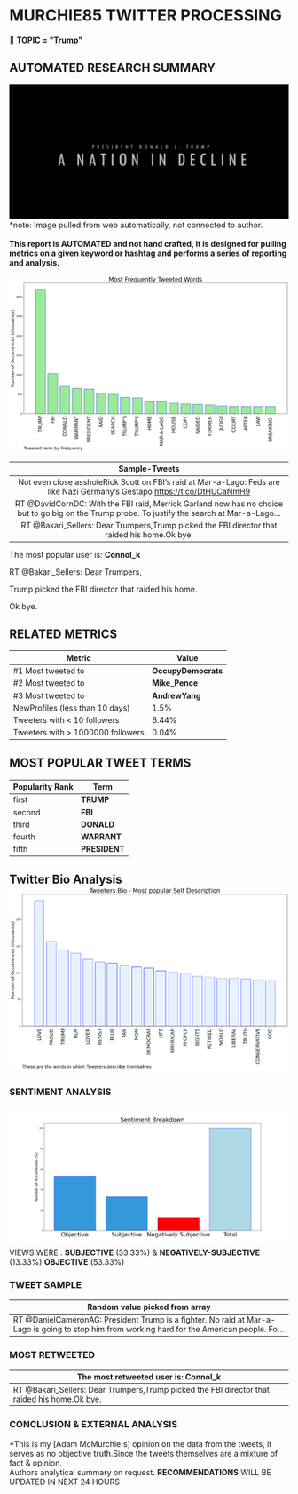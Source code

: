 # MURCHIE85 TWITTER PROCESSING 
&#x1F34E; **TOPIC = "Trump"**

## AUTOMATED RESEARCH SUMMARY

![image](assets/2022-08-09hashtagImage.png)*note: Image pulled from web automatically, not connected to author.
<br></br>
<b> This report is AUTOMATED and not hand crafted, it is designed for pulling metrics on a given keyword or hashtag and performs a series of reporting and analysis.</b>



![image](assets/2022-08-09TWEETS.png)



|                **Sample-Tweets**        |
| :-------------: |
| Not even close assholeRick Scott on FBI’s raid at Mar-a-Lago: Feds are like Nazi Germany’s Gestapo https://t.co/DtHUCaNmH9 |
| RT @DavidCornDC: With the FBI raid, Merrick Garland now has no choice but to go big on the Trump probe. To justify the search at Mar-a-Lago… |
| RT @Bakari_Sellers: Dear Trumpers,Trump picked the FBI director that raided his home.Ok bye. |

The most popular user is: **Connol_k**
<div class="alert alert-block alert-danger"> RT @Bakari_Sellers: Dear Trumpers,

Trump picked the FBI director that raided his home.

Ok bye.</div>

## RELATED METRICS<br>
| Metric | Value |
| ------------- | ------------- |
| #1 Most tweeted to  | **OccupyDemocrats** |
| #2 Most tweeted to  | **Mike_Pence** |
| #3 Most tweeted to  | **AndrewYang** |
| NewProfiles (less than 10 days) | 1.5%  |
| Tweeters with < 10 followers  | 6.44%|
| Tweeters with > 1000000 followers  | 0.04%  |



## MOST POPULAR TWEET TERMS 


| Popularity Rank  | Term |
| ------------- | ------------- |
| first  | **TRUMP**  |
| second  | **FBI**  |
| third  | **DONALD** |
| fourth  | **WARRANT**  |
| fifth  | **PRESIDENT**  |


## Twitter Bio Analysis![image](assets/2022-08-09BIO.png)
### SENTIMENT ANALYSIS
![image](assets/2022-08-09sentiment.png)
VIEWS WERE : **SUBJECTIVE**  (33.33%) & **NEGATIVELY-SUBJECTIVE** (13.33%) **OBJECTIVE** (53.33%)

### TWEET SAMPLE 
| Random value picked from array |
| ------------- |
|RT @DanielCameronAG: President Trump is a fighter. No raid at Mar-a-Lago is going to stop him from working hard for the American people. Fo… |

### MOST RETWEETED 

| The most retweeted user is: **Connol_k**  |
| ------------- |
| RT @Bakari_Sellers: Dear Trumpers,Trump picked the FBI director that raided his home.Ok bye. |

### CONCLUSION & EXTERNAL ANALYSIS

*This is my [Adam McMurchie`s] opinion on the data from the tweets, it serves as no objective truth.Since the tweets themselves are a mixture of fact & opinion.<br>
Authors analytical summary on request.
**RECOMMENDATIONS** WILL BE UPDATED IN NEXT  24 HOURS <br>